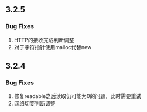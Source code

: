 ## 3.2.5

### Bug Fixes

1. HTTP的接收完成判断调整
2. 对于字符指针使用malloc代替new


## 3.2.4

### Bug Fixes

1. 修复readable之后读取仍可能为0的问题，此时需要重试
2. 网络切变判断调整

